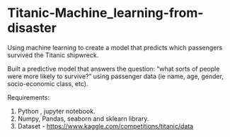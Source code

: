# Titanic-Machine_learning-from-disaster
Using machine learning to create a model that predicts which passengers survived the Titanic shipwreck.

 Built a predictive model that answers the question: “what sorts of people were more likely to survive?” using passenger data (ie name, age, gender, socio-economic class, etc).
 
Requirements:

1. Python , jupyter notebook.
2. Numpy, Pandas, seaborn and sklearn library.
3. Dataset - https://www.kaggle.com/competitions/titanic/data 


